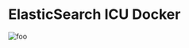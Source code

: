 ElasticSearch ICU Docker
===============================

![foo](https://image.slidesharecdn.com/dockerindevprod-150527165507-lva1-app6891/95/running-docker-in-development-production-devsum-2015-48-638.jpg?cb=1432745845)
